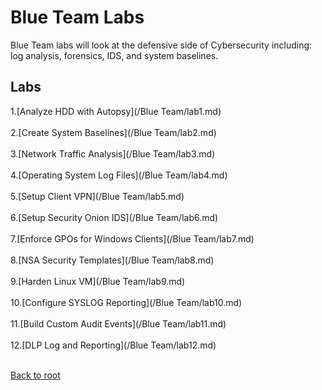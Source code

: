 <h1>Blue Team Labs</h1>
Blue Team labs will look at the defensive side of Cybersecurity including: log analysis, forensics, IDS, and system baselines.

<h2>Labs</h2>
1.[Analyze HDD with Autopsy](/Blue Team/lab1.md)<br><br>
2.[Create System Baselines](/Blue Team/lab2.md)<br><br>
3.[Network Traffic Analysis](/Blue Team/lab3.md)<br><br>
4.[Operating System Log Files](/Blue Team/lab4.md)<br><br>
5.[Setup Client VPN](/Blue Team/lab5.md)<br><br>
6.[Setup Security Onion IDS](/Blue Team/lab6.md)<br><br>
7.[Enforce GPOs for Windows Clients](/Blue Team/lab7.md)<br><br>
8.[NSA Security Templates](/Blue Team/lab8.md)<br><br>
9.[Harden Linux VM](/Blue Team/lab9.md)<br><br>
10.[Configure SYSLOG Reporting](/Blue Team/lab10.md)<br><br>
11.[Build Custom Audit Events](/Blue Team/lab11.md)<br><br>
12.[DLP Log and Reporting](/Blue Team/lab12.md)<br><br>



[Back to root](/PATHS-SOC/)
